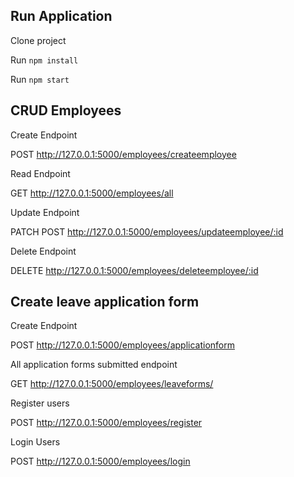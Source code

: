 ## Run Application

Clone project 

Run `npm install`


Run `npm start`


## CRUD Employees
Create Endpoint


POST http://127.0.0.1:5000/employees/createemployee

Read Endpoint

GET http://127.0.0.1:5000/employees/all

Update Endpoint

PATCH POST http://127.0.0.1:5000/employees/updateemployee/:id


Delete Endpoint

DELETE http://127.0.0.1:5000/employees/deleteemployee/:id


## Create leave application form
Create Endpoint

POST http://127.0.0.1:5000/employees/applicationform

All application forms submitted endpoint

GET http://127.0.0.1:5000/employees/leaveforms/

Register users

POST http://127.0.0.1:5000/employees/register

Login Users

POST http://127.0.0.1:5000/employees/login
